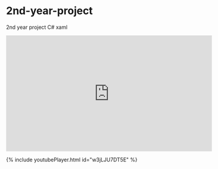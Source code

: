 # 2nd-year-project
2nd year project C# xaml

<iframe width="560" height="315" src="https://www.youtube.com/embed/w3jLJU7DT5E" frameborder="0" allow="accelerometer; autoplay; clipboard-write; encrypted-media; gyroscope; picture-in-picture" allowfullscreen></iframe>


{% include youtubePlayer.html id="w3jLJU7DT5E" %}
